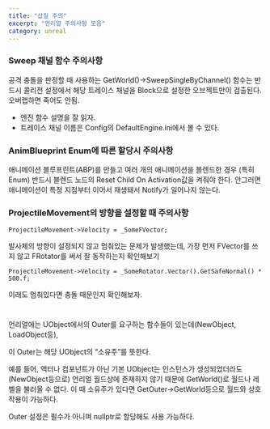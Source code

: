 ```yaml
---
title: "삽질 주의"
excerpt: "언리얼 주의사항 모음"
category: unreal
---
```


### Sweep 채널 함수 주의사항
공격 충돌을 판정할 때 사용하는 GetWorld()->SweepSingleByChannel() 함수는 반드시 콜리전 설정에서 해당 트레이스 채널을 Block으로 설정한 오브젝트만이 검출된다. 오버랩하면 죽어도 안됨.

* 엔진 함수 설명을 잘 읽자.
* 트레이스 채널 이름은 Config의 DefaultEngine.ini에서 볼 수 있다.

### AnimBlueprint Enum에 따른 할당시 주의사항
애니메이션 블루프린트(ABP)를 만들고 여러 개의 애니메이션을 블렌드한 경우
(특히 Enum) 반드시 블렌드 노드의 Reset Child On Activation값을 켜줘야 한다.
안그러면 애니메이션이 특정 지점부터 이어서 재생돼서 Notify가 일어나지 않는다.

### ProjectileMovement의 방향을 설정할 때 주의사항
```
ProjectileMovement->Velocity = _SomeFVector;
```
발사체의 방향이 설정되지 않고 멈춰있는 문제가 발생했는데, 가장 먼저 FVector를 쓰지 않고 FRotator를 써서 잘 동작하는지 확인해보기
```
ProjectileMovement->Velocity = _SomeRotator.Vector().GetSafeNormal() * 500.f;
```
이래도 멈춰있다면 충돌 때문인지 확인해보자.
###
# 

언리얼에는 UObject에서의 Outer를 요구하는 함수들이 있는데(NewObject, LoadObject등),

이 Outer는 해당 UObject의 “소유주”를 뜻한다.

예를 들어, 액터나 컴포넌트가 아닌 기본 UObject는 인스턴스가 생성되었더라도(NewObject등으로) 언리얼 월드상에 존재하지 않기 때문에 GetWorld()로 월드나 레벨을 불러올 수 없다. 이 때 소유주가 있다면 GetOuter→GetWorld등으로 월드와 상호작용이 가능하다.

Outer 설정은 필수가 아니며 nullptr로 할당해도 사용 가능하다.
<!--stackedit_data:
eyJoaXN0b3J5IjpbMTIyNTY1OTA0OCwtNTkyNzcwMzk4XX0=
-->